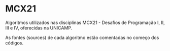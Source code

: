 # MCX21

Algoritmos utilizados nas disciplinas MCX21 - Desafios de Programação I, II, III e IV, oferecidas na UNICAMP.

As fontes (sources) de cada algoritmo estão comentadas no começo dos códigos.
